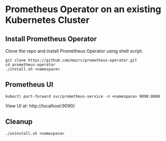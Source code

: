 # Prometheus Operator on an existing Kubernetes Cluster

## Install Prometheus Operator

Clone the repo and install Prometheus Operator using shell script.

```
git clone https://github.com/mazrc/prometheus-operator.git
cd prometheus-operator
./install.sh <namespace>
```

## Prometheus UI
```
kubectl port-forward svc/prometheus-service -n <namespace> 9090:8080
```
View UI at: http://localhost:9090/

## Cleanup

```
./uninstall.sh <namespace>
```

